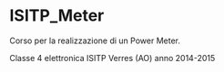 # ISITP_Meter
Corso per la realizzazione di un Power Meter. 

Classe 4 elettronica ISITP Verres (AO) anno 2014-2015
